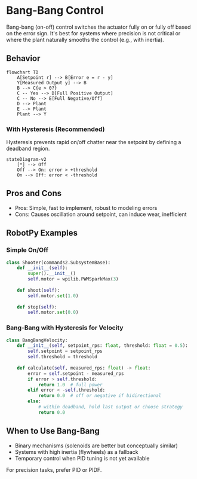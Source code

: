 # Bang-Bang Control

Bang-bang (on-off) control switches the actuator fully on or fully off based on the error sign. It's best for systems where precision is not critical or where the plant naturally smooths the control (e.g., with inertia).

## Behavior

```mermaid
flowchart TD
    A[Setpoint r] --> B[Error e = r - y]
    Y[Measured Output y] --> B
    B --> C{e > 0?}
    C -- Yes --> D[Full Positive Output]
    C -- No --> E[Full Negative/Off]
    D --> Plant
    E --> Plant
    Plant --> Y
```

### With Hysteresis (Recommended)
Hysteresis prevents rapid on/off chatter near the setpoint by defining a deadband region.

```mermaid
stateDiagram-v2
    [*] --> Off
    Off --> On: error > +threshold
    On --> Off: error < -threshold
```

## Pros and Cons

- Pros: Simple, fast to implement, robust to modeling errors
- Cons: Causes oscillation around setpoint, can induce wear, inefficient

## RobotPy Examples

### Simple On/Off
```python
class Shooter(commands2.SubsystemBase):
    def __init__(self):
        super().__init__()
        self.motor = wpilib.PWMSparkMax(3)
    
    def shoot(self):
        self.motor.set(1.0)
    
    def stop(self):
        self.motor.set(0.0)
```

### Bang-Bang with Hysteresis for Velocity
```python
class BangBangVelocity:
    def __init__(self, setpoint_rps: float, threshold: float = 0.5):
        self.setpoint = setpoint_rps
        self.threshold = threshold
    
    def calculate(self, measured_rps: float) -> float:
        error = self.setpoint - measured_rps
        if error > self.threshold:
            return 1.0  # full power
        elif error < -self.threshold:
            return 0.0  # off or negative if bidirectional
        else:
            # within deadband, hold last output or choose strategy
            return 0.0
```

## When to Use Bang-Bang
- Binary mechanisms (solenoids are better but conceptually similar)
- Systems with high inertia (flywheels) as a fallback
- Temporary control when PID tuning is not yet available

For precision tasks, prefer PID or PIDF.
